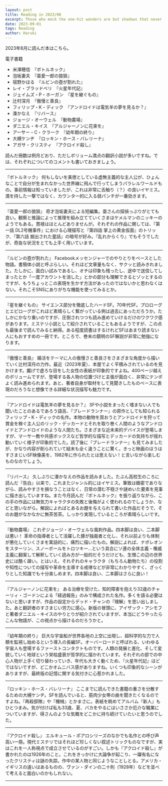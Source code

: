 ```yaml
---
layout: post
title: Reading in 2023/08
excerpt: Those who mock the one-hit wonders are but shadows that never shone
date: 2023-09-01
tags: Reading
author: Haruki
---
```


2023年8月に読んだ本はこちら。

電子書籍

* 米澤穂信　『ボトルネック』
* 泡坂妻夫　『亜愛一郎の狼狽』
* 宿野かほる　『ルビンの壺が割れた』
* レイ・ブラッドベリ　『火星年代記』
* ジェイムズ・P・ホーガン　『星を継ぐもの』
* 辻村深月　『傲慢と善良』
* フィリップ・K・ディック　『アンドロイドは電気羊の夢を見るか？』
* 湊かなえ　『リバース』
* ジョージ・オーウェル　『動物農場』
* ダニエル・キイス　『アルジャーノンに花束を』
* アーサー・C・クラーク　『幼年期の終り』
* 大槻ケンヂ　『ロッキン・ホース・バレリーナ』
* アガサ・クリスティ　『アクロイド殺し』

読んだ冊数は例月どおり、ただしボリューム満点の翻訳小説が多いですね。では、それぞれについてのコメントも書いておきましょう。

-----
『ボトルネック』
何もしないを美徳としている虚無主義的な主人公が、ひょんなことで自分が生まれなかった世界線に飛んで行ってしまうパラレルワールドもの。事前情報は知っていましたが、これは非常に舌触り（？）の良いイヤミス。満を持した一撃ではなく、カウンター的に入る弱パンチが一番効きます。

-----
『亜愛一郎の狼狽』
奇才泡坂妻夫による短編集。亜さんの探偵っぷりがとても良い。観察と推論によって推理を組み立てていくさまはケメルマンのニッキーのようでもある。貫禄はほとんどありませんが。それぞれの作品に関しては、『第一話 DL2号機事件』における心理描写と『第四話 掌上の黄金仮面』のトリック、『第六話 掘出された童話』の暗号が好み。『乱れからくり』でもそうでしたが、奇抜な状況をとても上手く用いています。

-----
『ルビンの壺が割れた』
Facebookメッセンジャーでのやりとりをベースとした物語。書簡体小説と呼ぶらしい。それほど文章量もなく、サクッと読みきれました。たしかに、面白い試みであるし、オチは印象も残ったし、途中で送信してしまったとか「一度アカウントを消した」とかの部分も理解できるとゾッとするのですが、もうちょっとこの表現を生かす方法があったのではないかと思わなくはない。それこそSNSにありがちな機能を使ってみるとか。

-----
『星を継ぐもの』
サイエンス部分を徹底したハードSF。70年代SF。プロローグとエピローグがこれほど素晴らしく繋がっている例は過去にあっただろうか。たしかにかなり重いのですが、圧倒されつつも読み進めていけるだけのワクワク感があります。ミステリ小説として紹介されていることもあるようですが、この点も最後まで読んでみると納得。ある程度読書はするけれどSFはあまり読まない人にもおすすめの一冊です。ところで、巻末の鏡明のSF解説が非常に勉強になります。

-----
『傲慢と善良』
婚活をテーマに人の傲慢さと善良さをさまざまな角度から描いていく辻村深月の力作。最近（2023年夏）、本屋でよく平積みされているのを見かけます。朧げで虚ろな目をした女性の表紙が印象的ですよね。400ページ越えのボリュームですが、登場する各人物の位置づけと主張が面白く、非常にテンポよく読み進められます。あと、著者自身が取材をして見聞きしたものベースに表現のだろうなと想像できる詳細な状況描写も魅力です。

-----
『アンドロイドは電気羊の夢を見るか？』
SFや小説をまったく嗜まない人でも聞いたことのあるであろう語呂、『ブレードランナー』の原作としても知られるフィリップ・K・ディックの名作。本物の動物を買おうとアンドロイドを狩って賞金を稼ぐ主人公のリック・デッカードとそれを取り巻く人間のようなアンドロイドとアンドロイドのような人間たち。さまざまな近未来的デバイスが登場しますが、マーサー教や共感ボックスなど哲学的な描写とデッカードの気持ちが揺れ動いていく様子が印象的でした。読了後に『ブレードランナー』も見てみましたが、かなり内容が削られていて結末も全く違うことに驚く。きっと映画のほうはすさまじいSF映像美を、1982年に作られたとは思えない！と言いながら楽しむものなのでしょう。

-----
『リバース』
久しぶりに湊かなえの作品を読みました。たぶん高校生のころに読んだ『告白』以来で、これまたジャンル的にはイヤミス。筆致は緻密でありながら、読みやすさを損なうことはなく、日常の潜む不穏さや謎めいた要素を見事に描き出していますね。また今月読んだ『ボトルネック』を振り返りながら、この手の作品には無気力キャラクタの失敗と後悔がよく使われるのでしょうか、などと思いながら。解説によればとあるお題を与えられて書いた作品だそうで、そのお題がなかなかに無茶苦茶。しっかり実現しているところが素晴らしいです。

-----
『動物農場』
これぞジョージ・オーウェルな風刺作品。四本脚は良い、二本脚は悪い！
革命の指導者として活躍した豚が独裁者と化し、それ以前よりも体制が悪化していくさまを寓話的に、痛烈に描いたもの。解説によれば、ナポレオンをスターリン、スノーボールをトロツキー…という具合にソ連の全体主義・権威主義に翻案して解釈していく読み方が一般的だそうだけども、生憎この辺の世界史には酷く疎い。とはいえ、それぞれのキャラクタ（もちろん動物たち）の役割や知性についての描写や革命を主導する戒律などが非常にわかりやすく、ざっくりとした知識でも十分楽しめます。四本脚は良い、二本脚はさらに良い！

-----
『アルジャーノンに花束を』
ある治療を受けた、知的障害を抱えり32歳のチャーリィ・ゴードンによる「経過報告」のみで構成された名作。多くを語る必要はないと思いますが、作品の設定からデッド・チャンの『理解』を思い出しました。あと翻訳者のすさまじい労力に感心。新版の冒頭に、アイザック・アシモフと著者ダニエル・キイスのやりとりが紹介されていますが、本当にどうやったらこんな物語が、この視点から描けるのだろうかと。

-----
『幼年期の終り』
巨大な宇宙船が世界各地の上空に出現し、超科学的な力で人類を監視し始めるという導入の長編SF。オーバーロードと呼ばれる、いわゆる宇宙人も登場するファーストコンタクトものです。人類の発展と進化、そして変貌していく地球という栄枯盛衰が哲学的に描かれています。それぞれの部での中心人物が上手く切り替わっていき、年代も大きく動くため、『火星年代記』ほどではないですが、どこかオムニバス感がありますね。いくつも印象的なシーンがありますが、最終版の記憶に関する気付きに心惹かれました。

-----
『ロッキン・ホース・バレリーナ』
ここまでに読んできた書籍の重さを分散するための大槻ケンヂ。SFを読んでいると、筋肉少女帯の曲を聞きたくなるのですよね。『再殺部隊』や『機械』とかまさに。表紙を眺めてアルバム『新人』もひとつまみ。気が付けば私も33歳、夏、バカをやるにはいささか厄介な職業についていますが、得さんのような気概をどこかに持ち続けていたいと思うのでした。

-----
『アクロイド殺し』
エルキュール・ポアロシリーズのなかでも名作との呼び声高い一冊。現代ミステリではそれほど珍しくない叙述トリックものなですが、実はこれを一人称視点で成立させているのがすごい。しかも『アクロイド殺し』が書かれたのは1926年のこと。これをきっかけに大論争が起こり、一躍有名になったクリスティは謎の失踪。作中の某人物と同じようなことしとる。アメリカ・イギリスの違いはあるものの、ヴァン・ダインの二十則（1928年）などを並べて考えると面白いのかもしれない。

-----